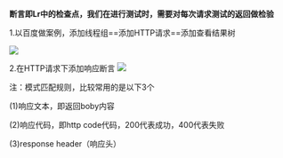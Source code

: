 **断言即Lr中的检查点，我们在进行测试时，需要对每次请求测试的返回做检验**

1.以百度做案例，添加线程组==添加HTTP请求==添加查看结果树

![](https://i.imgur.com/j7vMV7X.png)

2.在HTTP请求下添加响应断言
![](https://i.imgur.com/GQrVQO3.png)


注：模式匹配规则，比较常用的是以下3个

(1)响应文本，即返回boby内容

(2)响应代码，即http code代码，200代表成功，400代表失败

(3)response header（响应头）
